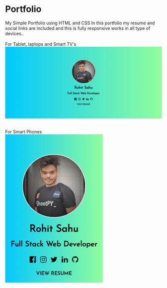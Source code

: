 # Portfolio
My Simple Portfolio using HTML and CSS
In this portfolio my resume and social links are included and
this is fully responsive works in all type of devices..
<br/>
<br/>
For Tablet, laptops and Smart TV's
<img  src="./image/Screenshot (43).png">

<br>
For Smart Phones
<br>
<img  src="./image/Screenshot (44).png">